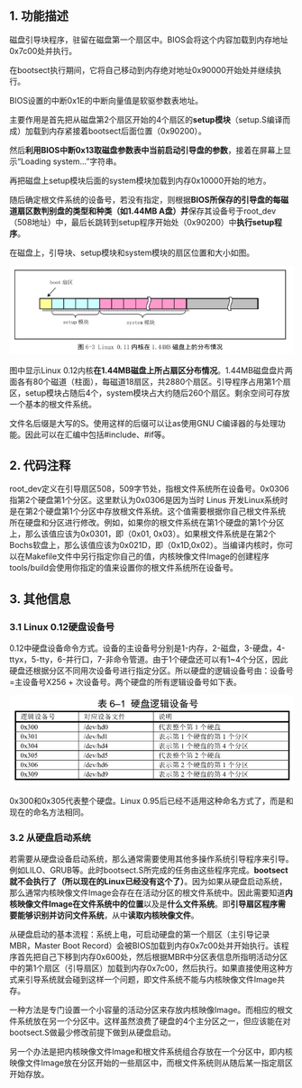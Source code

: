 ## 1. 功能描述

磁盘引导块程序，驻留在磁盘第一个扇区中。BIOS会将这个内容加载到内存地址0x7c00处并执行。

在bootsect执行期间，它将自己移动到内存绝对地址0x90000开始处并继续执行。

BIOS设置的中断0x1E的中断向量值是软驱参数表地址。

主要作用是首先把从磁盘第2个扇区开始的4个扇区的**setup模块**（setup.S编译而成）加载到内存紧接着bootsect后面位置（0x90200）。

然后**利用BIOS中断0x13取磁盘参数表中当前启动引导盘的参数**，接着在屏幕上显示“Loading system...”字符串。

再把磁盘上setup模块后面的system模块加载到内存0x10000开始的地方。

随后确定根文件系统的设备号，若没有指定，则根据**BIOS所保存的引导盘的每磁道扇区数判别盘的类型和种类（如1.44MB A盘）并**保存其设备号于root\_dev（508地址）中，最后长跳转到setup程序开始处（0x90200）中**执行setup程序**。

在磁盘上，引导块、setup模块和system模块的扇区位置和大小如图。

![config](images/3.png)

图中显示Linux 0.12内核**在1.44MB磁盘上所占扇区分布情况**。1.44MB磁盘盘片两面各有80个磁道（柱面），每磁道18扇区，共2880个扇区。引导程序占用第1个扇区，setup模块占随后4个，system模块占大约随后260个扇区。剩余空间可存放一个基本的根文件系统。

文件名后缀是大写的S。使用这样的后缀可以让as使用GNU C编译器的与处理功能。因此可以在汇编中包括#include、#if等。

## 2. 代码注释

root_dev定义在引导扇区508，509字节处，指根文件系统所在设备号。0x0306指第2个硬盘第1个分区。这里默认为0x0306是因为当时 Linus 开发Linux系统时是在第2个硬盘第1个分区中存放根文件系统。这个值需要根据你自己根文件系统所在硬盘和分区进行修改。例如，如果你的根文件系统在第1个硬盘的第1个分区上，那么该值应该为0x0301，即（0x01, 0x03）。如果根文件系统是在第2个Bochs软盘上，那么该值应该为0x021D，即（0x1D,0x02）。当编译内核时，你可以在Makefile文件中另行指定你自己的值，内核映像文件Image的创建程序tools/build会使用你指定的值来设置你的根文件系统所在设备号。

## 3. 其他信息

### 3.1 Linux 0.12硬盘设备号

0.12中硬盘设备命令方式。设备的主设备号分别是1-内存，2-磁盘，3-硬盘，4-ttyx，5-tty，6-并行口，7-非命令管道。由于1个硬盘还可以有1\~4个分区，因此硬盘还根据分区不同用次设备号进行指定分区。所以硬盘的逻辑设备号由：设备号=主设备号X256 + 次设备号。两个硬盘的所有逻辑设备号如下表。

![config](images/4.png)

0x300和0x305代表整个硬盘。Linux 0.95后已经不适用这种命名方式了，而是和现在的命名方法相同。

### 3.2 从硬盘启动系统

若需要从硬盘设备启动系统，那么通常需要使用其他多操作系统引导程序来引导。例如LILO、GRUB等。此时bootsect.S所完成的任务由这些程序完成。**bootsect就不会执行了（所以现在的Linux已经没有这个了）**。因为如果从硬盘启动系统，那么通常内核映像文件Image会存在在活动分区的根文件系统中。因此需要知道**内核映像文件Image在文件系统中的位置**以及是**什么文件系统**。即**引导扇区程序需要能够识别并访问文件系统**，从中**读取内核映像文件**。

从硬盘启动的基本流程：系统上电，可启动硬盘的第一个扇区（主引导记录MBR，Master Boot Record）会被BIOS加载到内存0x7c00处并开始执行。该程序首先把自己下移到内存0x600处，然后根据MBR中分区表信息所指明活动分区中的第1个扇区（引导扇区）加载到内存0x7c00，然后执行。如果直接使用这种方式来引导系统就会碰到这样一个问题，即文件系统不能与内核映像文件Image共存。

一种方法是专门设置一个小容量的活动分区来存放内核映像Image。而相应的根文件系统放在另一个分区中。这样虽然浪费了硬盘的4个主分区之一，但应该能在对bootsect.S做最少修改前提下做到从硬盘启动。

另一个办法是把内核映像文件Image和根文件系统组合存放在一个分区中，即内核映像文件Image放在分区开始的一些扇区中，而根文件系统则从随后某一指定扇区开始存放。